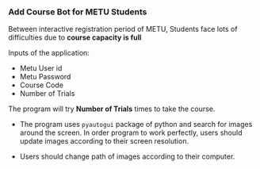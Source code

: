 ### Add Course Bot for METU Students

Between interactive registration period of METU, Students face lots of difficulties due to **course capacity is full** 

Inputs of the application:
- Metu User id
- Metu Password
- Course Code
- Number of Trials

The program will try **Number of Trials** times to take the course. 

- The program uses `pyautogui` package of python and search for images around the screen. In order program to work perfectly, users should update images according to their screen resolution.

- Users should change path of images according to their computer. 
